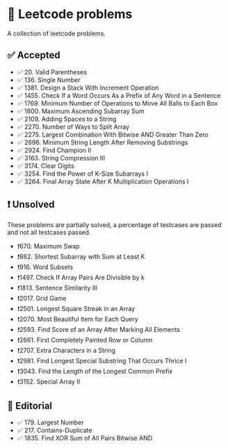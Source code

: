 # 🧩 Leetcode problems

A collection of leetcode problems.

## ✅ Accepted

- ✅ 20\. Valid Parentheses
- ✅ 136\. Single Number
- ✅ 1381\. Design a Stack With Increment Operation
- ✅ 1455\. Check If a Word Occurs As a Prefix of Any Word in a Sentence
- ✅ 1769\. Minimum Number of Operations to Move All Balls to Each Box
- ✅ 1800\. Maximum Ascending Subarray Sum 
- ✅ 2109\. Adding Spaces to a String
- ✅ 2270\. Number of Ways to Split Array
- ✅ 2275\. Largest Combination With Bitwise AND Greater Than Zero
- ✅ 2696\. Minimum String Length After Removing Substrings
- ✅ 2924\. Find Champion II
- ✅ 3163\. String Compression III
- ✅ 3174\. Clear Digits
- ✅ 3254\. Find the Power of K-Size Subarrays I
- ✅ 3264\. Final Array State After K Multiplication Operations I

## ❗ Unsolved

These problems are partially solved, a percentage of testcases are passed and
not all testcases passed.

- ❗670\. Maximum Swap
- ❗862\. Shortest Subarray with Sum at Least K
- ❗916\. Word Subsets
- ❗1497\. Check If Array Pairs Are Divisible by k
- ❗1813\. Sentence Similarity III
- ❗2017\. Grid Game
- ❗2501\. Longest Square Streak in an Array
- ❗2070\. Most Beautiful Item for Each Query
- ❗2593\. Find Score of an Array After Marking All Elements
- ❗2661\. First Completely Painted Row or Column
- ❗2707\. Extra Characters in a String
- ❗2981\. Find Longest Special Substring That Occurs Thrice I
- ❗3043\. Find the Length of the Longest Common Prefix
- ❗3152\. Special Array II

## 📖 Editorial

- ✅ 179\. Largest Number
- ✅ 217\. Contains-Duplicate
- ✅ 1835\. Find XOR Sum of All Pairs Bitwise AND 

